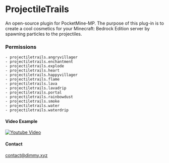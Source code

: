 # ProjectileTrails
An open-source plugin for PocketMine-MP. The purpose of this plug-in is to create a cool cosmetics for your Minecraft: Bedrock Edition server by spawning particles to the projectiles.

### Permissions
```
- projectiletrails.angryvillager
- projectiletrails.enchantment
- projectiletrails.explode
- projectiletrails.heart
- projectiletrails.happyvillager
- projectiletrails.flame
- projectiletrails.lava
- projectiletrails.lavadrip
- projectiletrails.portal
- projectiletrails.rainbowdust
- projectiletrails.smoke
- projectiletrails.water
- projectiletrails.waterdrip
```

#### Video Example
[![Youtube Video](https://img.youtube.com/vi/vm08ZH72v-g/0.jpg)](https://youtu.be/vm08ZH72v-g?t=60)

#### Contact
contact@dimmy.xyz

